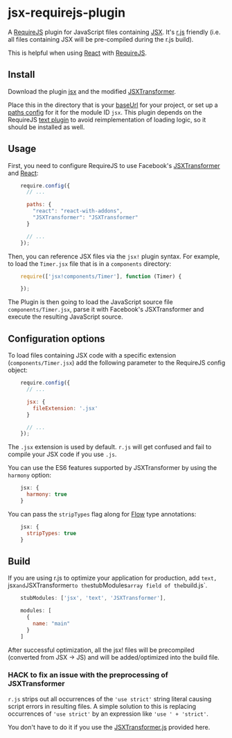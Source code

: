 # jsx-requirejs-plugin

A [RequireJS][requirejs] plugin for JavaScript files containing [JSX][jsx]. It's
[r.js][rjs] friendly (i.e. all files containing JSX will be pre-compiled during
the r.js build).

This is helpful when using [React][react] with [RequireJS][requirejs].

## Install <a name="install"></a>

Download the plugin
[jsx](https://raw.github.com/philix/jsx-requirejs-plugin/master/js/jsx.js)
and the modified [JSXTransformer][modifiedjsx].

Place this in the directory that is your
[baseUrl](http://requirejs.org/docs/api.html#config-baseUrl) for your project,
or set up a [paths config](http://requirejs.org/docs/api.html#config-paths)
for it for the module ID `jsx`. This plugin depends on the RequireJS
[text plugin](http://requirejs.org/docs/download.html#text) to avoid
reimplementation of loading logic, so it should be installed as well.

## Usage <a name="usage"></a>

First, you need to configure RequireJS to use Facebook's
[JSXTransformer][modifiedjsx] and
[React](http://facebook.github.io/react/index.html):

```js
    require.config({
      // ...

      paths: {
        "react": "react-with-addons",
        "JSXTransformer": "JSXTransformer"
      }

      // ...
    });
```

Then, you can reference JSX files via the `jsx!` plugin syntax. For example, to load
the `Timer.jsx` file that is in a `components` directory:

```js
    require(['jsx!components/Timer'], function (Timer) {

    });
```

The Plugin is then going to load the JavaScript source file
`components/Timer.jsx`, parse it with Facebook's JSXTransformer and execute the
resulting JavaScript source.

## Configuration options <a name="options"></a>

To load files containing JSX code with a specific extension
(`components/Timer.jsx`) add the following parameter to the RequireJS config
object:

```js
    require.config({
      // ...

      jsx: {
        fileExtension: '.jsx'
      }

      // ...
    });
```

The `.jsx` extension is used by default. `r.js` will get confused and fail to
compile your JSX code if you use `.js`.

You can use the ES6 features supported by JSXTransformer by using the `harmony`
option:

```js
    jsx: {
      harmony: true
    }
```

You can pass the `stripTypes` flag along for [Flow](http://flowtype.org) type
annotations:

```js
    jsx: {
      stripTypes: true
    }
```

## Build <a name="build"></a>

If you are using r.js to optimize your application for production, add `text, `jsx` and `JSXTransformer` to the `stubModules` array field of the `build.js`.

```js
    stubModules: ['jsx', 'text', 'JSXTransformer'],

    modules: [
      {
        name: "main"
      }
    ]
```
After successful optimization, all the jsx! files will be precompiled (converted from JSX -> JS) and will be added/optimized into the build file.

### HACK to fix an issue with the preprocessing of JSXTransformer

`r.js` strips out all occurrences of the `'use strict'` string literal causing
script errors in resulting files. A simple solution to this is replacing
occurrences of `'use strict'` by an expression like `'use ' + 'strict'`.

You don't have to do it if you use the [JSXTransformer.js][modifiedjsx]
provided here.

[requirejs]: http://requirejs.org "RequireJS"
[react]: http://facebook.github.io/react/index.html "React"
[rjs]: http://requirejs.org/docs/download.html#rjs "r.js"
[jsx]: http://facebook.github.io/react/docs/jsx-in-depth.html "JSX in Depth"
[modifiedjsx]: https://raw.github.com/philix/jsx-requirejs-plugin/master/js/JSXTransformer.js "Modified JSXTransformer"